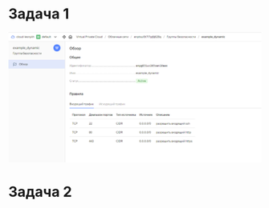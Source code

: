 # Задача 1
![](https://github.com/OlgaLesnykh/screenshots/blob/main/Terraform_018.png)    
# Задача 2